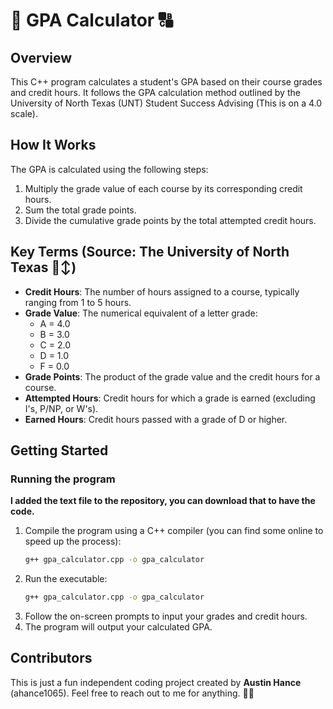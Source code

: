 # 💯 GPA Calculator 🔠

## Overview
This C++ program calculates a student's GPA based on their course grades and credit hours. It follows the GPA calculation method outlined by the University of North Texas (UNT) Student Success Advising (This is on a 4.0 scale).

## How It Works
The GPA is calculated using the following steps:
1. Multiply the grade value of each course by its corresponding credit hours.
2. Sum the total grade points.
3. Divide the cumulative grade points by the total attempted credit hours.

## Key Terms (Source: The University of North Texas 🙂‍↕️)
- **Credit Hours**: The number of hours assigned to a course, typically ranging from 1 to 5 hours.
- **Grade Value**: The numerical equivalent of a letter grade:
  - A = 4.0
  - B = 3.0
  - C = 2.0
  - D = 1.0
  - F = 0.0
- **Grade Points**: The product of the grade value and the credit hours for a course.
- **Attempted Hours**: Credit hours for which a grade is earned (excluding I's, P/NP, or W's).
- **Earned Hours**: Credit hours passed with a grade of D or higher.

## Getting Started
### Running the program
**I added the text file to the repository, you can download that to have the code.**
1. Compile the program using a C++ compiler (you can find some online to speed up the process):
   ```sh
   g++ gpa_calculator.cpp -o gpa_calculator
2. Run the executable:
   ```sh
   g++ gpa_calculator.cpp -o gpa_calculator
3. Follow the on-screen prompts to input your grades and credit hours.
4. The program will output your calculated GPA.
## Contributors
This is just a fun independent coding project created by **Austin Hance** (ahance1065). Feel free to reach out to me for anything. 😤😤
